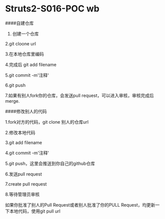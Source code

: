 # Struts2-S016-POC wb

####自建仓库

1. 创建一个仓库

2.git cloone url 

3.在本地仓库里编码

4.完成后 git add filename

5.git commit -m'注释‘

6.git push

7.如果有别人fork你的仓库，会发送pull request，可以进入审核，审核完成后merge.


####修改别人的代码

1.fork对方的代码，git clone 别人的仓库url

2.修改本地代码

3.git add filename

4.git commit -m'注释'

5.git push，这里会推送到你自己的github仓库

6.发送pull request

7.create pull request

8.等待管理员审核

如果你批准了别人的Pull Request或者别人批准了你的PULL Request，均更新一下本地代码，使用git pull url


